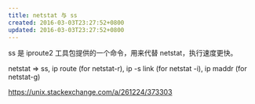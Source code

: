 ```yaml
---
title: netstat 与 ss
created: 2016-03-03T23:27:52+0800
updated: 2016-03-03T23:27:52+0800
---
```



ss 是 iproute2 工具包提供的一个命令，用来代替 netstat，执行速度更快。

netstat => ss, ip route (for netstat-r), ip -s link (for netstat -i), ip maddr (for netstat-g)

https://unix.stackexchange.com/a/261224/373303
